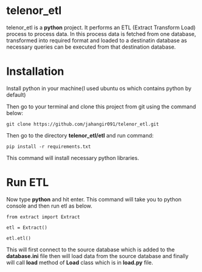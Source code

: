 # telenor_etl

telenor_etl is a **python** project. It performs an ETL (Extract Transform Load) process to process 
data. In this process data is fetched from one database, transformed into required format and 
loaded to a destinatin database as necessary queries can be executed from that destination database.

# Installation
Install python in your machine(I used ubuntu os which contains python by default)

Then go to your terminal and clone this project from git using the command below:

    git clone https://github.com/jahangir091/telenor_etl.git

Then go to the directory **telenor_etl/etl** and run command:

    pip install -r requirements.txt

This command will install necessary python libraries.

# Run ETL

Now type **python** and hit enter. This command will take you to python console and then run etl as below.

    from extract import Extract
  
    etl = Extract()
  
    etl.etl()

This will first connect to the source database which is added to the **database.ini** file
then will load data from the source database and finally will call **load** method of **Load** class which is in **load.py** file.
